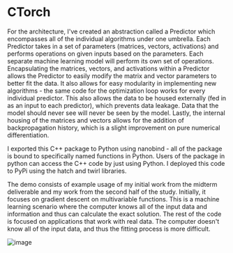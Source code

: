 # CTorch

For the architecture, I've created an abstraction called a Predictor which encompasses all of the individual algorithms under one umbrella. Each Predictor takes in a set of parameters (matrices, vectors, activations) and performs operations on given inputs based on the parameters. Each separate machine learning model will perform its own set of operations. Encapsulating the matrices, vectors, and activations within a Predictor allows the Predictor to easily modify the matrix and vector parameters to better fit the data. It also allows for easy modularity in implementing new algorithms - the same code for the optimization loop works for every individual predictor. This also allows the data to be housed externally (fed in as an input to each predictor), which prevents data leakage. Data that the model should never see will never be seen by the model. Lastly, the internal housing of the matrices and vectors allows for the addition of backpropagation history, which is a slight improvement on pure numerical differentiation.

I exported this C++ package to Python using nanobind - all of the package is bound to specifically named functions in Python. Users of the package in python can access the C++ code by just using Python. I deployed this code to PyPi using the hatch and twirl libraries. 

The demo consists of example usage of my initial work from the midterm deliverable and my work from the second half of the study. Initially, it focuses on gradient descent on multivariable functions. This is a machine learning scenario where the computer knows all of the input data and information and thus can calculate the exact solution. The rest of the code is focused on applications that work with real data. The computer doesn't know all of the input data, and thus the fitting process is more difficult.

![image](https://github.com/user-attachments/assets/5f95bb96-b541-420e-b68f-83d34c0813d0)
